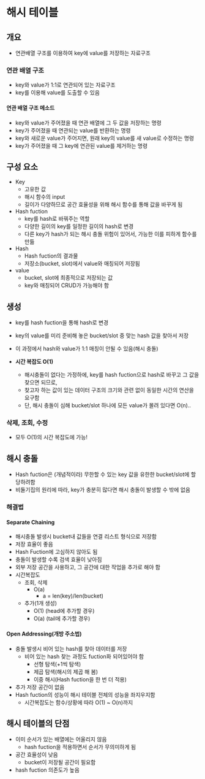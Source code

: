 # 해시 테이블

## 개요

- 연관배열 구조를 이용하여 key에 value를 저장하는 자료구조

### 연관 배열 구조

- key와 value가 1:1로 연관되어 있는 자료구조
- key를 이용해 value를 도출할 수 있음

#### 연관 배열 구조 메소드

- key와 value가 주어졌을 때 연관 배열에 그 두 값을 저장하는 명령
- key가 주어졌을 때 연관되는 value를 반환하는 명령
- key와 새로운 value가 주어지면, 원래 key의 value를 새 value로 수정하는 명령
- key가 주어졌을 때 그 key에 연관된 value를 제거하는 명령



## 구성 요소

- Key
  - 고유한 값
  - 해시 함수의 input
  - 길이가 다양하므로 공간 효율성을 위해 해시 함수를 통해 값을 바꾸게 됨
- Hash fuction
  - key를 hash로 바꿔주는 역할
  - 다양한 길이의 key를 일정한 길이의 hash로 변경
  - 다른 key가 hash가 되는 해시 충돌 위험이 있어서, 가능한 이를 피하게 함수를 만듦
- Hash
  - Hash fuction의 결과물
  - 저장소(bucket, slot)에서 value와 매칭되어 저장됨
- value
  - bucket, slot에 최종적으로 저장되는 값
  - key와 매칭되어 CRUD가 가능해야 함



## 생성

- key를 hash fuction을 통해 hash로 변경
- key의 value를 미리 준비해 놓은 bucket/slot 중 맞는 hash 값을 찾아서 저장
- 이 과정에서 hash와 value가 1:1 매칭이 안될 수 있음(해시 충돌)

- **시간 복잡도 O(1)**
  - 해시충돌이 없다는 가정하에, key를 hash fuction으로 hash로 바꾸고 그 값을 찾으면 되므로,
  - 찾고자 하는 값이 있는 데이터 구조의 크기와 관련 없이 동일한 시간의 연산을 요구함
  - 단, 해시 충돌이 심해 bucket/slot 하나에 모든 value가 몰려 있다면 O(n)..

### 삭제, 조회, 수정

- 모두 O(1)의 시간 복잡도에 가능!



## 해시 충돌

- Hash fuction은 (개념적이라) 무한할 수 있는 key 값을 유한한 bucket/slot에 할당하려함
- 비둘기집의 원리에 따라, key가 충분히 많다면 해시 충돌이 발생할 수 밖에 없음

### 해결법

#### Separate Chaining

- 해시충돌 발생시 bucket내 값들을 연결 리스트 형식으로 저장함
- 저장 효율이 좋음
- Hash Fuction에 고심하지 않아도 됨
- 충돌이 발생할 수록 검색 효율이 낮아짐
- 외부 저장 공간을 사용하고, 그 공간에 대한 작업을 추가로 해야 함
- 시간복잡도
  - 조회, 삭제
    - O(a)
      - a = len(key)/len(bucket)
  - 추가(1개 생성)
    - O(1) (head에 추가할 경우)
    - O(a) (tail에 추가할 경우)



#### Open Addressing(개방 주소법)

- 충돌 발생시 비어 있는 hash를 찾아 데이터를 저장
  - 비어 있는 hash 찾는 과정도 fuction화 되어있어야 함
    - 선형 탐색(+1씩 탐색)
    - 제곱 탐색(해시의 제곱 해 봄)
    - 이중 해시(Hash fuction을 한 번 더 적용)
- 추가 저장 공간이 없음
- Hash fuction의 성능이 해시 테이블 전체의 성능을 좌지우지함
  - 시간복잡도는 함수/상황에 따라 O(1) ~ O(n)까지



## 해시 테이블의 단점

- 이미 순서가 있는 배열에는 어울리지 않음
  - hash fuction을 적용하면서 순서가 무의미하게 됨
- 공간 효율성이 낮음
  - bucket이 저장될 공간이 필요함
- hash fuction 의존도가 높음

